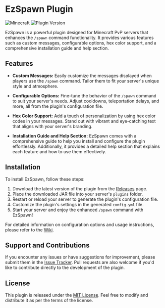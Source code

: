 # EzSpawn Plugin

![Minecraft](https://img.shields.io/badge/Minecraft-1.19.4-green.svg) ![Plugin Version](https://img.shields.io/badge/Plugin%20Version-v0.0.1-blue.svg)

EzSpawn is a powerful plugin designed for Minecraft PvP servers that enhances the `/spawn` command functionality. It provides various features such as custom messages, configurable options, hex color support, and a comprehensive installation guide and help section.

## Features

- **Custom Messages:** Easily customize the messages displayed when players use the `/spawn` command. Tailor them to fit your server's unique style and atmosphere.

- **Configurable Options:** Fine-tune the behavior of the `/spawn` command to suit your server's needs. Adjust cooldowns, teleportation delays, and more, all from the plugin's configuration file.

- **Hex Color Support:** Add a touch of personalization by using hex color codes in your messages. Stand out with vibrant and eye-catching text that aligns with your server's branding.

- **Installation Guide and Help Section:** EzSpawn comes with a comprehensive guide to help you install and configure the plugin effortlessly. Additionally, it provides a detailed help section that explains each feature and how to use them effectively.

## Installation

To install EzSpawn, follow these steps:

1. Download the latest version of the plugin from the [Releases]([https://github.com/your-username/EzSpawn/releases](https://github.com/Ammar-XD/EzSpawn/releases/tag/ezspawn)) page.
2. Place the downloaded JAR file into your server's `plugins` folder.
3. Restart or reload your server to generate the plugin's configuration file.
4. Customize the plugin's settings in the generated `config.yml` file.
5. Start your server and enjoy the enhanced `/spawn` command with EzSpawn!

For detailed information on configuration options and usage instructions, please refer to the [Wiki](https://github.com/your-username/EzSpawn/wiki).

## Support and Contributions

If you encounter any issues or have suggestions for improvement, please submit them in the [Issue Tracker](https://github.com/your-username/EzSpawn/issues). Pull requests are also welcome if you'd like to contribute directly to the development of the plugin.

## License

This plugin is released under the [MIT License](https://github.com/your-username/EzSpawn/blob/main/LICENSE). Feel free to modify and distribute it as per the terms of the license.

